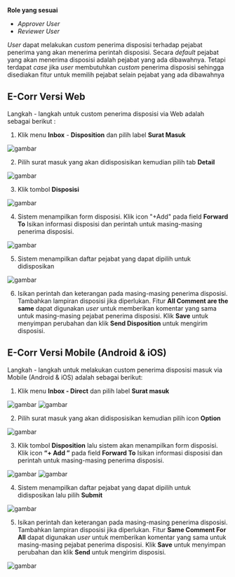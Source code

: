 **Role yang sesuai**

- *Approver User*
- *Reviewer User*

 _User_ dapat melakukan _custom_ penerima disposisi terhadap pejabat penerima yang akan menerima perintah disposisi. Secara _default_ pejabat yang akan menerima disposisi adalah pejabat yang ada dibawahnya. Tetapi terdapat _case_ jika _user_ membutuhkan _custom_ penerima disposisi sehingga disediakan fitur untuk memilih pejabat selain pejabat yang ada dibawahnya

## **E-Corr Versi Web**

Langkah - langkah untuk custom penerima disposisi via Web adalah sebagai berikut :

1. Klik menu **Inbox** - **Disposition** dan pilih label **Surat Masuk**

![gambar](SuratMasuk/SM_Web/SM-37.png)

2. Pilih surat masuk yang akan didisposisikan kemudian pilih tab **Detail**

![gambar](SuratMasuk/SM_Web/SM-38.png)

3. Klik tombol **Disposisi**

![gambar](SuratMasuk/SM_Web/SM-39.png)

4. Sistem menampilkan form disposisi. Klik icon "+Add" pada field **Forward To** Isikan informasi disposisi dan perintah untuk masing-masing penerima disposisi.

![gambar](SuratMasuk/SM_Web/SM-40.png)

5. Sistem menampilkan daftar pejabat yang dapat dipilih untuk didisposikan

![gambar](SuratMasuk/SM_Web/SM-41.png)

6. Isikan perintah dan keterangan pada masing-masing penerima disposisi. Tambahkan lampiran disposisi jika diperlukan. Fitur **All Comment are the same** dapat digunakan _user_ untuk memberikan komentar yang sama untuk masing-masing pejabat penerima disposisi. Klik **Save** untuk menyimpan perubahan dan klik **Send Disposition** untuk mengirim disposisi.



## **E-Corr Versi Mobile (Android & iOS)**

Langkah - langkah untuk melakukan custom penerima disposisi masuk via Mobile (Android & iOS) adalah sebagai berikut:

1. Klik menu **Inbox - Direct** dan pilih label **Surat masuk**

![gambar](SuratMasuk/SM_Android/Customdisposisi/02A01.png) ![gambar](SuratMasuk/SM_Android/Customdisposisi/02A02.png) 

2. Pilih surat masuk yang akan didisposisikan kemudian pilih icon **Option**

![gambar](SuratMasuk/SM_Android/Customdisposisi/02A03.png)

3. Klik tombol **Disposition** lalu sistem akan menampilkan form disposisi. Klik icon **“+ Add ”** pada field **Forward To** Isikan informasi disposisi dan perintah untuk masing-masing penerima disposisi.
   
![gambar](SuratMasuk/SM_Android/Customdisposisi/02A04.png) ![gambar](SuratMasuk/SM_Android/Customdisposisi/02A05.png)

4. Sistem menampilkan daftar pejabat yang dapat dipilih untuk didisposikan lalu pilih **Submit**
   
![gambar](SuratMasuk/SM_Android/Customdisposisi/02A06.png)

5. Isikan perintah dan keterangan pada masing-masing penerima disposisi. Tambahkan lampiran disposisi jika diperlukan. Fitur **Same Comment For All** dapat digunakan _user_ untuk memberikan komentar yang sama untuk masing-masing pejabat penerima disposisi. Klik **Save** untuk menyimpan perubahan dan klik **Send** untuk mengirim disposisi.
   
![gambar](SuratMasuk/SM_Android/Customdisposisi/02A07.png)

